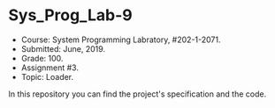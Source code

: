 # Sys_Prog_Lab-9

* Course:  System Programming Labratory, #202-1-2071.
* Submitted: June, 2019.
* Grade: 100.
* Assignment #3.
* Topic: Loader.

In this repository you can find the project's specification and the code.
